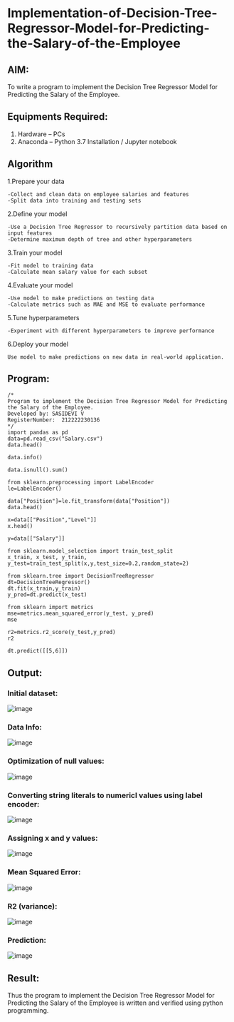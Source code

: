 # Implementation-of-Decision-Tree-Regressor-Model-for-Predicting-the-Salary-of-the-Employee

## AIM:
To write a program to implement the Decision Tree Regressor Model for Predicting the Salary of the Employee.

## Equipments Required:
1. Hardware – PCs
2. Anaconda – Python 3.7 Installation / Jupyter notebook

## Algorithm
1.Prepare your data
```
-Collect and clean data on employee salaries and features
-Split data into training and testing sets
```
2.Define your model
```
-Use a Decision Tree Regressor to recursively partition data based on input features
-Determine maximum depth of tree and other hyperparameters
```
3.Train your model
```
-Fit model to training data
-Calculate mean salary value for each subset
```
4.Evaluate your model
```
-Use model to make predictions on testing data
-Calculate metrics such as MAE and MSE to evaluate performance
```
5.Tune hyperparameters
```
-Experiment with different hyperparameters to improve performance
```
6.Deploy your model
```
Use model to make predictions on new data in real-world application.
```

## Program:
```
/*
Program to implement the Decision Tree Regressor Model for Predicting the Salary of the Employee.
Developed by: SASIDEVI V
RegisterNumber:  212222230136
*/
import pandas as pd
data=pd.read_csv("Salary.csv")
data.head()

data.info()

data.isnull().sum()

from sklearn.preprocessing import LabelEncoder
le=LabelEncoder()

data["Position"]=le.fit_transform(data["Position"])
data.head()

x=data[["Position","Level"]]
x.head()

y=data[["Salary"]]

from sklearn.model_selection import train_test_split
x_train, x_test, y_train, y_test=train_test_split(x,y,test_size=0.2,random_state=2)

from sklearn.tree import DecisionTreeRegressor
dt=DecisionTreeRegressor()
dt.fit(x_train,y_train)
y_pred=dt.predict(x_test)

from sklearn import metrics
mse=metrics.mean_squared_error(y_test, y_pred)
mse

r2=metrics.r2_score(y_test,y_pred)
r2

dt.predict([[5,6]])
```

## Output:
### Initial dataset:
![image](https://github.com/SASIDEVIvenaram/Implementation-of-Decision-Tree-Regressor-Model-for-Predicting-the-Salary-of-the-Employee/assets/118707332/b959cad1-b495-493a-840e-6daa72f6574b)
### Data Info:
![image](https://github.com/SASIDEVIvenaram/Implementation-of-Decision-Tree-Regressor-Model-for-Predicting-the-Salary-of-the-Employee/assets/118707332/fc86bb86-aef9-4083-858e-c9156c2c0f6b)
### Optimization of null values:
![image](https://github.com/SASIDEVIvenaram/Implementation-of-Decision-Tree-Regressor-Model-for-Predicting-the-Salary-of-the-Employee/assets/118707332/632ef939-cfae-404e-8d8b-6d7095518144)
### Converting string literals to numericl values using label encoder:
![image](https://github.com/SASIDEVIvenaram/Implementation-of-Decision-Tree-Regressor-Model-for-Predicting-the-Salary-of-the-Employee/assets/118707332/3c2874cf-bb7c-4776-8a41-fb4c491a82b4)
### Assigning x and y values:
![image](https://github.com/SASIDEVIvenaram/Implementation-of-Decision-Tree-Regressor-Model-for-Predicting-the-Salary-of-the-Employee/assets/118707332/f8aa3eea-a505-44f6-a74b-59665bd1f6c6)
### Mean Squared Error:
![image](https://github.com/SASIDEVIvenaram/Implementation-of-Decision-Tree-Regressor-Model-for-Predicting-the-Salary-of-the-Employee/assets/118707332/1d8fb8bd-6829-4740-8eb8-575e682a0a58)
### R2 (variance):
![image](https://github.com/SASIDEVIvenaram/Implementation-of-Decision-Tree-Regressor-Model-for-Predicting-the-Salary-of-the-Employee/assets/118707332/6f8e1c44-3857-448f-b57c-b877a51e118d)
### Prediction:
![image](https://github.com/SASIDEVIvenaram/Implementation-of-Decision-Tree-Regressor-Model-for-Predicting-the-Salary-of-the-Employee/assets/118707332/94e01ce8-0433-4678-bf85-365b2dc119a7)





## Result:
Thus the program to implement the Decision Tree Regressor Model for Predicting the Salary of the Employee is written and verified using python programming.
